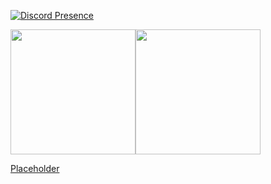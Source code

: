 [![Discord Presence](https://lanyard-profile-readme.vercel.app/api/710268763844640839)](https://discord.com/users/710268763844640839)

<p float="left"> 

 <img src="https://github-readme-stats.vercel.app/api?username=TheRealGeoDash2019&show_icons=true&theme=dark" height="200"><img src="https://github-readme-stats.vercel.app/api/top-langs/?username=TheRealGeoDash2019&layout=compact&theme=dark" height="200">

</p>
<a href="https://blocked-goguardian.cf">Placeholder</a>
